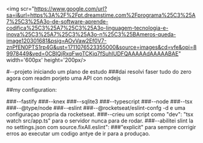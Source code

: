 <img scr="https://www.google.com/url?sa=i&url=https%3A%2F%2Fpt.dreamstime.com%2Fprograma%25C3%25A7%25C3%25A3o-de-software-aprende-codifica%25C3%25A7%25C3%25A3o-linguagem-tecnologia-e-inova%25C3%25A7%25C3%25A3o-n%25C3%25BAmeros-queda-image120301681&psig=AOvVaw2Ef0V7-znPfEN0PTS1rp4G&ust=1711076523355000&source=images&cd=vfe&opi=89978449&ved=0CBIQjRxqFwoTCKjq7fSuhIUDFQAAAAAdAAAAABAE" width='600px' height='200px/>

#--projeto iniciando um plano de estudo 
###dai resolvi faser tudo do zero agora com readm porjeto uma API con nodejs

##my configuration:

###--fastify
###--knex
###--sqlite3
###--typescript 
###--node
###--tsx 
###--@type/node 
###--eslint
###--@rocketseat/eslint-confg -d e uma configuraçao propria da rocketseat. 
###--crieu um script como "dev": "tsx watch src/app.ts" para o servidor nunca para de rodar. 
###--abilitei slint la no settings.json com source.fixAll.eslint": 
###"explicit" para sempre corrigir erros ao executar um codigo antye de ir para a produçao.
